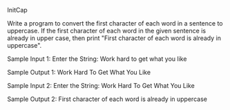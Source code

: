 InitCap

Write a program to convert the first character of each word in a sentence to uppercase.
If the first character of each word in the given sentence is already in upper case, then print "First character of each word is already in uppercase".

Sample Input 1: 
Enter the String:
Work hard to get what you like

Sample Output 1:
Work Hard To Get What You Like

Sample Input 2:
Enter the String:
Work Hard To Get What You Like

Sample Output 2:
First character of each word is already in uppercase
